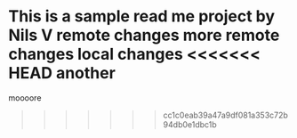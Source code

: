 This is a sample read me project by Nils V
remote changes
more remote changes
local changes
<<<<<<< HEAD
another
=======
moooore
>>>>>>> cc1c0eab39a47a9df081a353c72b94db0e1dbc1b
